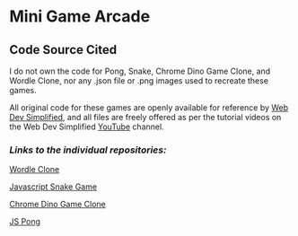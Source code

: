 # Mini Game Arcade

## Code Source Cited

I do not own the code for Pong, Snake, Chrome Dino Game Clone, and Wordle Clone, nor any .json file or .png images used to recreate these games.

All original code for these games are openly available for reference by [Web Dev Simplified](https://github.com/WebDevSimplified), and all files are freely offered as per the tutorial videos on the Web Dev Simplified [YouTube](https://www.youtube.com/@WebDevSimplified) channel.

### _Links to the individual repositories:_

[Wordle Clone](https://github.com/WebDevSimplified/wordle-clone)

[Javascript Snake Game](https://github.com/WebDevSimplified/Javascript-Snake-Game)

[Chrome Dino Game Clone](https://github.com/WebDevSimplified/chrome-dino-game-clone)

[JS Pong](https://github.com/WebDevSimplified/js-pong)
